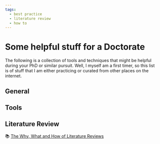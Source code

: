 ```yaml
---
tags:
  - best practice
  - literature review
  - how to
---
```

# Some helpful stuff for a Doctorate

The following is a collection of tools and techniques that might be helpful during your PhD or similar pursuit. Well, I myself am a first timer, so this list is of stuff that I am either practicing or curated from other places on the internet.

## General

## Tools

## Literature Review

:books: [The Why, What and How of Literature Reviews](literaturereview.md)
